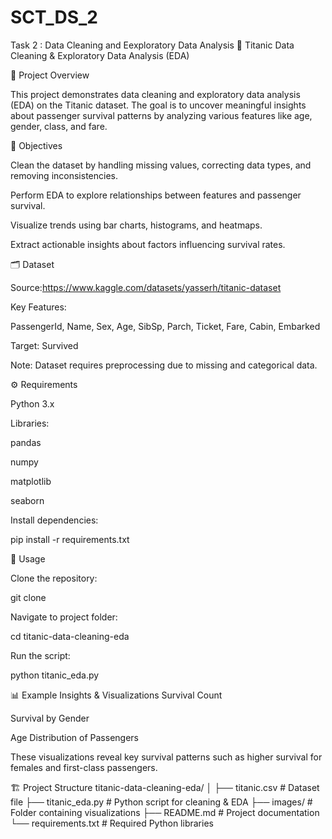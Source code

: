 # SCT_DS_2
Task 2 : Data Cleaning and Eexploratory Data Analysis
🚢 Titanic Data Cleaning & Exploratory Data Analysis (EDA)

🔹 Project Overview

This project demonstrates data cleaning and exploratory data analysis (EDA) on the Titanic dataset. The goal is to uncover meaningful insights about passenger survival patterns by analyzing various features like age, gender, class, and fare.

🎯 Objectives

Clean the dataset by handling missing values, correcting data types, and removing inconsistencies.

Perform EDA to explore relationships between features and passenger survival.

Visualize trends using bar charts, histograms, and heatmaps.

Extract actionable insights about factors influencing survival rates.

🗂 Dataset

Source:https://www.kaggle.com/datasets/yasserh/titanic-dataset

Key Features:

PassengerId, Name, Sex, Age, SibSp, Parch, Ticket, Fare, Cabin, Embarked

Target: Survived

Note: Dataset requires preprocessing due to missing and categorical data.

⚙️ Requirements

Python 3.x

Libraries:

pandas

numpy

matplotlib

seaborn

Install dependencies:

pip install -r requirements.txt

🚀 Usage

Clone the repository:

git clone <repository-url>


Navigate to project folder:

cd titanic-data-cleaning-eda


Run the script:

python titanic_eda.py

📊 Example Insights & Visualizations
Survival Count

Survival by Gender

Age Distribution of Passengers

These visualizations reveal key survival patterns such as higher survival for females and first-class passengers.

🏗 Project Structure
titanic-data-cleaning-eda/
│
├── titanic.csv             # Dataset file
├── titanic_eda.py          # Python script for cleaning & EDA
├── images/                 # Folder containing visualizations
├── README.md               # Project documentation
└── requirements.txt        # Required Python libraries

